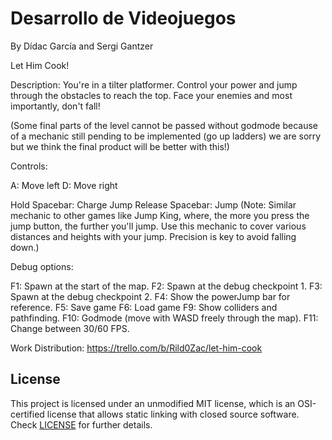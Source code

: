 # Desarrollo de Videojuegos

By Dídac García and Sergi Gantzer
 
Let Him Cook!

Description: You're in a tilter platformer. Control your power and jump through the obstacles to reach the top. Face your enemies and most importantly,
don't fall!

(Some final parts of the level cannot be passed without godmode because of a mechanic still pending to be implemented (go up ladders) we are sorry but we think
the final product will be better with this!)

Controls:

A: Move left
D: Move right

Hold Spacebar: Charge Jump
Release Spacebar: Jump
(Note: Similar mechanic to other games like Jump King, where, the more you press the jump button, the further you'll jump. Use this mechanic to
cover various distances and heights with your jump. Precision is key to avoid falling down.)

Debug options:

F1: Spawn at the start of the map.
F2: Spawn at the debug checkpoint 1.
F3: Spawn at the debug checkpoint 2.
F4: Show the powerJump bar for reference.
F5: Save game
F6: Load game
F9: Show colliders and pathfinding.
F10: Godmode (move with WASD freely through the map).
F11: Change between 30/60 FPS.

Work Distribution:
https://trello.com/b/Rild0Zac/let-him-cook

## License

This project is licensed under an unmodified MIT license, which is an OSI-certified license that allows static linking with closed source software. Check [LICENSE](LICENSE) for further details.
